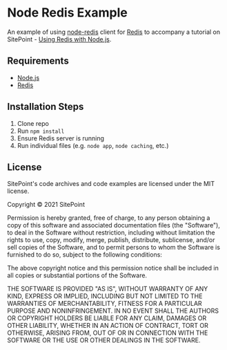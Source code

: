 # Node Redis Example

An example of using [node-redis](https://github.com/NodeRedis/node-redis) client for [Redis](https://redis.io/) to accompany a tutorial on SitePoint - [Using Redis with Node.js](https://www.sitepoint.com/using-redis-node-js/).

## Requirements

* [Node.js](http://nodejs.org/)
* [Redis](https://redis.io/)

## Installation Steps

1. Clone repo
2. Run `npm install`
3. Ensure Redis server is running
3. Run individual files (e.g. `node app`, `node caching`, etc.)

## License

SitePoint's code archives and code examples are licensed under the MIT license.

Copyright © 2021 SitePoint

Permission is hereby granted, free of charge, to any person obtaining a copy of this software and associated documentation files (the "Software"), to deal in the Software without restriction, including without limitation the rights to use, copy, modify, merge, publish, distribute, sublicense, and/or sell copies of the Software, and to permit persons to whom the Software is furnished to do so, subject to the following conditions:

The above copyright notice and this permission notice shall be included in all copies or substantial portions of the Software.

THE SOFTWARE IS PROVIDED "AS IS", WITHOUT WARRANTY OF ANY KIND, EXPRESS OR IMPLIED, INCLUDING BUT NOT LIMITED TO THE WARRANTIES OF MERCHANTABILITY, FITNESS FOR A PARTICULAR PURPOSE AND NONINFRINGEMENT. IN NO EVENT SHALL THE AUTHORS OR COPYRIGHT HOLDERS BE LIABLE FOR ANY CLAIM, DAMAGES OR OTHER LIABILITY, WHETHER IN AN ACTION OF CONTRACT, TORT OR OTHERWISE, ARISING FROM, OUT OF OR IN CONNECTION WITH THE SOFTWARE OR THE USE OR OTHER DEALINGS IN THE SOFTWARE.

